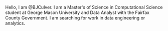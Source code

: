 Hello, I am @BJCulver. I am a Master's of Science in Computational Science student at George Mason University and Data Analyst with the Fairfax County Government. I am searching for work in data engineering or analytics.
